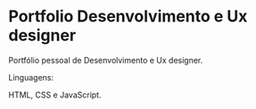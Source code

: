 # Portfolio Desenvolvimento e Ux designer

Portfólio pessoal de Desenvolvimento e Ux designer. 

Linguagens:

HTML, CSS e JavaScript. 


